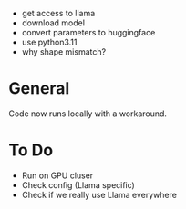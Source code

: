 - get access to llama
- download model
- convert parameters to huggingface
- use python3.11
- why shape mismatch?

# General
Code now runs locally with a workaround. 

# To Do
- Run on GPU cluser
- Check config (Llama specific)
- Check if we really use Llama everywhere
